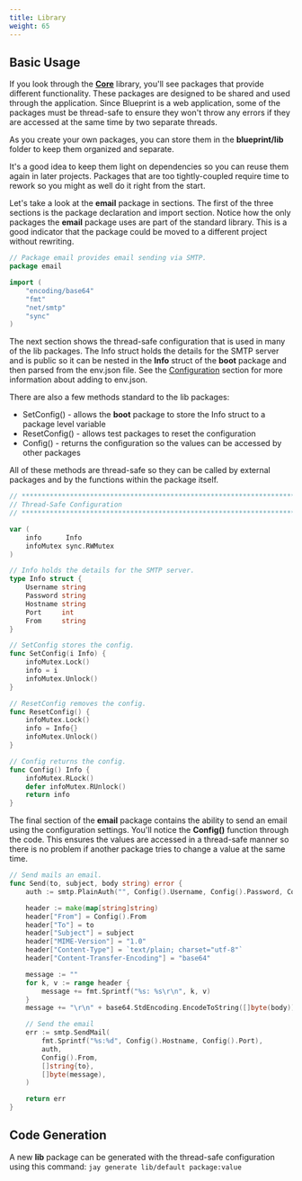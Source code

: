 ```yaml
---
title: Library
weight: 65
---
```


## Basic Usage

If you look through the [**Core**](https://github.com/blue-jay/core) library,
you'll see packages that provide
different functionality. These packages are designed to be shared and used
through the application. Since Blueprint is a web application, some of the
packages must be thread-safe to ensure they won't throw any errors if they are
accessed at the same time by two separate threads.

As you create your own packages, you can store them in the **blueprint/lib**
folder to keep them organized and separate.

It's a good idea to keep them light on dependencies so you can reuse them again
in later projects. Packages that are too tightly-coupled require time to rework
so you might as well do it right from the start.

Let's take a look at the **email** package in sections. The first of the
three sections is the package declaration and import section. Notice how the
only packages the **email** package uses are part of the standard library. This
is a good indicator that the package could be moved to a different project
without rewriting.

```go
// Package email provides email sending via SMTP.
package email

import (
	"encoding/base64"
	"fmt"
	"net/smtp"
	"sync"
)
```

The next section shows the thread-safe configuration that is used in many of
the lib packages. The Info struct holds the details for the SMTP server and is
public so it can be nested in the **Info** struct of the **boot** package
and then parsed from the env.json file. See the [Configuration](/configuration/)
section for more information about adding to env.json.

There are also a few methods standard to the lib packages:

- SetConfig() - allows the **boot** package to store the Info struct to a package level variable
- ResetConfig() - allows test packages to reset the configuration
- Config() - returns the configuration so the values can be accessed by other packages

All of these methods are thread-safe so they can be called by external packages
and by the functions within the package itself.

```go
// *****************************************************************************
// Thread-Safe Configuration
// *****************************************************************************

var (
	info      Info
	infoMutex sync.RWMutex
)

// Info holds the details for the SMTP server.
type Info struct {
	Username string
	Password string
	Hostname string
	Port     int
	From     string
}

// SetConfig stores the config.
func SetConfig(i Info) {
	infoMutex.Lock()
	info = i
	infoMutex.Unlock()
}

// ResetConfig removes the config.
func ResetConfig() {
	infoMutex.Lock()
	info = Info{}
	infoMutex.Unlock()
}

// Config returns the config.
func Config() Info {
	infoMutex.RLock()
	defer infoMutex.RUnlock()
	return info
}
```

The final section of the **email** package contains the ability to send an
email using the configuration settings. You'll notice the **Config()** function
through the code. This ensures the values are accessed in a thread-safe manner
so there is no problem if another package tries to change a value at the same
time.

```go
// Send mails an email.
func Send(to, subject, body string) error {
	auth := smtp.PlainAuth("", Config().Username, Config().Password, Config().Hostname)

	header := make(map[string]string)
	header["From"] = Config().From
	header["To"] = to
	header["Subject"] = subject
	header["MIME-Version"] = "1.0"
	header["Content-Type"] = `text/plain; charset="utf-8"`
	header["Content-Transfer-Encoding"] = "base64"

	message := ""
	for k, v := range header {
		message += fmt.Sprintf("%s: %s\r\n", k, v)
	}
	message += "\r\n" + base64.StdEncoding.EncodeToString([]byte(body))

	// Send the email
	err := smtp.SendMail(
		fmt.Sprintf("%s:%d", Config().Hostname, Config().Port),
		auth,
		Config().From,
		[]string{to},
		[]byte(message),
	)

	return err
}
```

## Code Generation

A new **lib** package can be generated with the thread-safe configuration using
this command: `jay generate lib/default package:value`